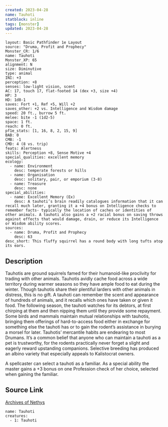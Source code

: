 ```yaml
---
created: 2023-04-28
name: Tauhoti
statblock: inline
tags: [monster]
updated: 2023-04-28
---
```

```statblock
layout: Basic Pathfinder 1e Layout
source: "Druma, Profit and Prophecy"
Monster_CR: 1/6
name: Tauhoti
Monster_XP: 65
alignment: N
size: Diminutive
type: animal
INI: +3
perception: +8
senses: low-light vision, scent
AC: 17, touch 17, flat-footed 14 (dex +3, size +4)
HP: 3
HD: 1d8-1
saves: Fort +1, Ref +5, Will +2
saves_other: +2 vs. Intelligence and Wisdom damage
speed: 20 ft., burrow 5 ft.
melee: bite -1 (1d2-5)
space: 1 ft.
reach: 0 ft.
pf1e_stats: [1, 16, 8, 2, 15, 9]
BAB: 0
CMB: -1
CMD: 4 (8 vs. trip)
feats: Alertness
skills: Perception +8, Sense Motive +4
special_qualities: excellent memory
ecology:
  - name: Environment
    desc: temperate forests or hills
  - name: Organisation
    desc: solitary, pair, or emporium (3-8)
  - name: Treasure
    desc: none
special_abilities:
  - name: Excellent Memory (Ex)
    desc: A tauhoti’s brain readily catalogues information that it can recall much later, granting it a +4 bonus on Intelligence checks to remember facts- typically the location of caches or identities of other animals. A tauhoti also gains a +2 racial bonus on saving throws against effects that would damage, drain, or reduce its Intelligence or Wisdom ability scores.
sources:
  - name: Druma, Profit and Prophecy
    desc: 63
desc_short: This fluffy squirrel has a round body with long tufts atop its ears.
```
## Description
Tauhotis are ground squirrels famed for their humanoid-like proclivity for trading with other animals. Tauhotis avidly cache food across a wide territory during warmer seasons so they have ample food to eat during the winter. Though tauhotis share their plentiful larders with other animals in distress, this is no gift. A tauhoti can remember the scent and appearance of hundreds of animals, and it recalls which ones have taken or given it food. The following season, the tauhoti watches for its debtors, at first chirping at them and then nipping them until they provide some repayment. Some birds and mammals maintain mutual relationships with tauhotis, bringing them offerings of hard-to-access food either in exchange for something else the tauhoti has or to gain the rodent’s assistance in burying a morsel for later. Tauhotis’ mercantile habits are endearing to most Drumans. It’s a common belief that anyone who can maintain a tauhoti as a pet is trustworthy, for the rodents practically never forget a slight and eagerly reward upstanding companions. Selective breeding has produced an albino variety that especially appeals to Kalistocrat owners.

 A spellcaster can select a tauhoti as a familiar. As a special ability the master gains a +3 bonus on one Profession check of her choice, selected when gaining the familiar.
## Source Link
[Archives of Nethys](https://aonprd.com/MonsterDisplay.aspx?ItemName=Tauhoti)
```encounter-table
name: Tauhoti
creatures:
  - 1: Tauhoti
```

